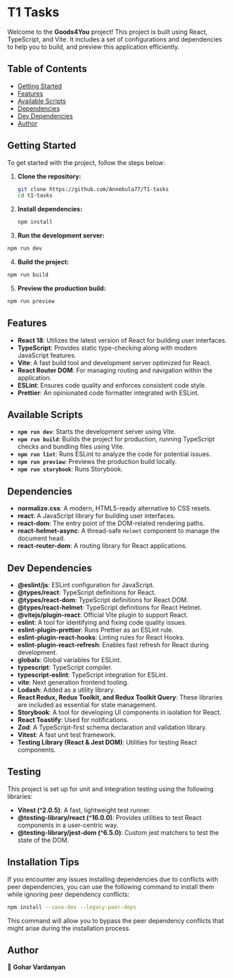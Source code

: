 # T1 Tasks

Welcome to the **Goods4You** project! This project is built using React, TypeScript, and Vite. It includes a set of configurations and dependencies to help you to build, and preview this application efficiently.

## Table of Contents

- [Getting Started](#getting-started)
- [Features](#features)
- [Available Scripts](#available-scripts)
- [Dependencies](#dependencies)
- [Dev Dependencies](#dev-dependencies)
- [Author](#author)

## Getting Started

To get started with the project, follow the steps below:

1. **Clone the repository:**

   ```bash
   git clone https://github.com/Annebula77/T1-tasks
   cd t1-tasks
   ```

2. **Install dependencies:**

   ```bash
   npm install
   ```

3. **Run the development server:**

```bash
npm run dev
```

4. **Build the project:**

```bash
npm run build
```

5. **Preview the production build:**

```bash
npm run preview
```

## Features

- **React 18**: Utilizes the latest version of React for building user interfaces.
- **TypeScript**: Provides static type-checking along with modern JavaScript features.
- **Vite**: A fast build tool and development server optimized for React.
- **React Router DOM**: For managing routing and navigation within the application.
- **ESLint**: Ensures code quality and enforces consistent code style.
- **Prettier**: An opinionated code formatter integrated with ESLint.

## Available Scripts

- **`npm run dev`**: Starts the development server using Vite.
- **`npm run build`**: Builds the project for production, running TypeScript checks and bundling files using Vite.
- **`npm run lint`**: Runs ESLint to analyze the code for potential issues.
- **`npm run preview`**: Previews the production build locally.
- **`npm run storybook`**: Runs Storybook.

## Dependencies

- **normalize.css**: A modern, HTML5-ready alternative to CSS resets.
- **react**: A JavaScript library for building user interfaces.
- **react-dom**: The entry point of the DOM-related rendering paths.
- **react-helmet-async**: A thread-safe `Helmet` component to manage the document head.
- **react-router-dom**: A routing library for React applications.

## Dev Dependencies

- **@eslint/js**: ESLint configuration for JavaScript.
- **@types/react**: TypeScript definitions for React.
- **@types/react-dom**: TypeScript definitions for React DOM.
- **@types/react-helmet**: TypeScript definitions for React Helmet.
- **@vitejs/plugin-react**: Official Vite plugin to support React.
- **eslint**: A tool for identifying and fixing code quality issues.
- **eslint-plugin-prettier**: Runs Prettier as an ESLint rule.
- **eslint-plugin-react-hooks**: Linting rules for React Hooks.
- **eslint-plugin-react-refresh**: Enables fast refresh for React during development.
- **globals**: Global variables for ESLint.
- **typescript**: TypeScript compiler.
- **typescript-eslint**: TypeScript integration for ESLint.
- **vite**: Next generation frontend tooling.
- **Lodash**: Added as a utility library.
- **React Redux, Redux Toolkit, and Redux Toolkit Query**: These libraries are included as essential for state management.
- **Storybook**: A tool for developing UI components in isolation for React.
- **React Toastify**: Used for notifications.
- **Zod**: A TypeScript-first schema declaration and validation library.
- **Vitest**: A fast unit test framework.
- **Testing Library (React & Jest DOM)**: Utilities for testing React components.

## Testing

This project is set up for unit and integration testing using the following libraries:

- **Vitest (^2.0.5)**: A fast, lightweight test runner.
- **@testing-library/react (^16.0.0)**: Provides utilities to test React components in a user-centric way.
- **@testing-library/jest-dom (^6.5.0)**: Custom jest matchers to test the state of the DOM.

## Installation Tips

If you encounter any issues installing dependencies due to conflicts with peer dependencies, you can use the following command to install them while ignoring peer dependency conflicts:

```bash
npm install --save-dev --legacy-peer-deps
```

This command will allow you to bypass the peer dependency conflicts that might arise during the installation process.

## Author

👧 **Gohar Vardanyan**

